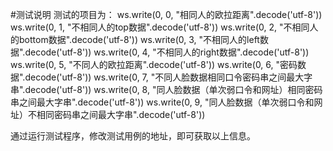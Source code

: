 #测试说明
测试的项目为：
	ws.write(0, 0, "相同人的欧拉距离".decode('utf-8'))
    ws.write(0, 1, "不相同人的top数据".decode('utf-8'))
    ws.write(0, 2, "不相同人的bottom数据".decode('utf-8'))
    ws.write(0, 3, "不相同人的left数据".decode('utf-8'))
    ws.write(0, 4, "不相同人的right数据".decode('utf-8'))
    ws.write(0, 5, "不同人的欧拉距离".decode('utf-8'))
    ws.write(0, 6, "密码数据".decode('utf-8'))
    ws.write(0, 7, "不同人脸数据相同口令密码串之间最大字串".decode('utf-8'))
    ws.write(0, 8, "同人脸数据（单次弱口令和网址）相同密码串之间最大字串".decode('utf-8'))
    ws.write(0, 9, "同人脸数据（单次弱口令和网址）不相同密码串之间最大字串".decode('utf-8'))

通过运行测试程序，修改测试用例的地址，即可获取以上信息。